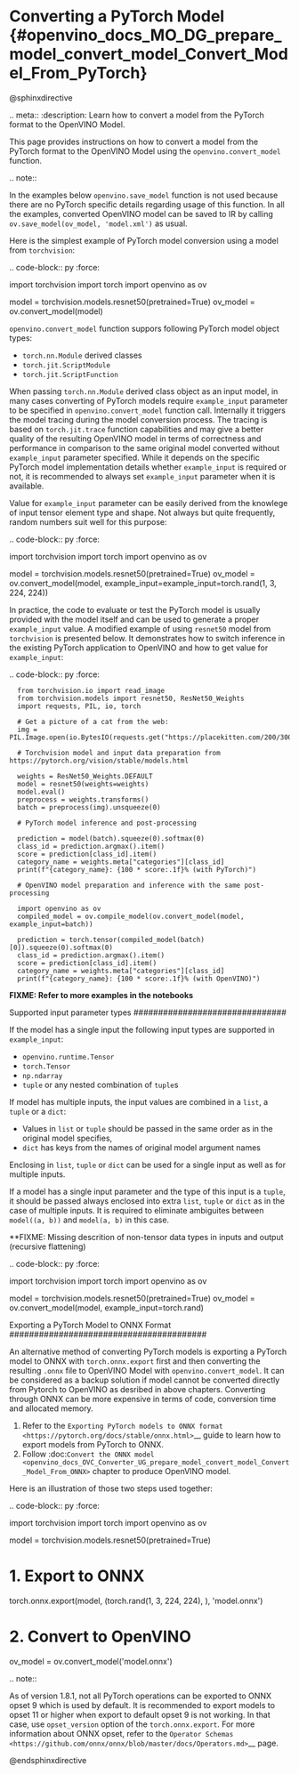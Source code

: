 # Converting a PyTorch Model {#openvino_docs_MO_DG_prepare_model_convert_model_Convert_Model_From_PyTorch}

@sphinxdirective

.. meta::
   :description: Learn how to convert a model from the
                 PyTorch format to the OpenVINO Model.


This page provides instructions on how to convert a model from the PyTorch format to the OpenVINO Model using the  `openvino.convert_model` function.

.. note::

   In the examples below `openvino.save_model` function is not used because there are no PyTorch specific details regarding usage of this function. In all the examples, converted OpenVINO model can be saved to IR by calling `ov.save_model(ov_model, 'model.xml')` as usual.

Here is the simplest example of PyTorch model conversion using a model from `torchvision`:

.. code-block:: py
   :force:

   import torchvision
   import torch
   import openvino as ov

   model = torchvision.models.resnet50(pretrained=True)
   ov_model = ov.convert_model(model)

`openvino.convert_model` function suppors following PyTorch model object types:

* ``torch.nn.Module`` derived classes
* ``torch.jit.ScriptModule``
* ``torch.jit.ScriptFunction``

When passing `torch.nn.Module` derived class object as an input model, in many cases converting of PyTorch models require `example_input` parameter to be specified in `openvino.convert_model` function call. Internally it triggers the model tracing during the model conversion process. The tracing is based on `torch.jit.trace` function capabilities and may give a better quality of the resulting OpenVINO model in terms of correctness and performance in comparison to the same original model converted without `example_input` parameter specified. While it depends on the specific PyTorch model implementation details whether `example_input` is required or not, it is recommended to always set `example_input` parameter when it is available.

Value for `example_input` parameter can be easily derived from the knowlege of input tensor element type and shape. Not always but quite frequently, random numbers suit well for this purpose:

.. code-block:: py
   :force:

   import torchvision
   import torch
   import openvino as ov

   model = torchvision.models.resnet50(pretrained=True)
   ov_model = ov.convert_model(model, example_input=example_input=torch.rand(1, 3, 224, 224))


In practice, the code to evaluate or test the PyTorch model is usually provided with the model itself and can be used to generate a proper `example_input` value. A modified example of using `resnet50` model from `torchvision` is presented below. It demonstrates how to switch inference in the existing PyTorch application to OpenVINO and how to get value for `example_input`:

.. code-block:: py
   :force:

      from torchvision.io import read_image
      from torchvision.models import resnet50, ResNet50_Weights
      import requests, PIL, io, torch

      # Get a picture of a cat from the web:
      img = PIL.Image.open(io.BytesIO(requests.get("https://placekitten.com/200/300").content))

      # Torchvision model and input data preparation from https://pytorch.org/vision/stable/models.html

      weights = ResNet50_Weights.DEFAULT
      model = resnet50(weights=weights)
      model.eval()
      preprocess = weights.transforms()
      batch = preprocess(img).unsqueeze(0)

      # PyTorch model inference and post-processing

      prediction = model(batch).squeeze(0).softmax(0)
      class_id = prediction.argmax().item()
      score = prediction[class_id].item()
      category_name = weights.meta["categories"][class_id]
      print(f"{category_name}: {100 * score:.1f}% (with PyTorch)")

      # OpenVINO model preparation and inference with the same post-processing

      import openvino as ov
      compiled_model = ov.compile_model(ov.convert_model(model, example_input=batch))

      prediction = torch.tensor(compiled_model(batch)[0]).squeeze(0).softmax(0)
      class_id = prediction.argmax().item()
      score = prediction[class_id].item()
      category_name = weights.meta["categories"][class_id]
      print(f"{category_name}: {100 * score:.1f}% (with OpenVINO)")

**FIXME: Refer to more examples in the notebooks**

Supported input parameter types
###############################

If the model has a single input the following input types are supported in ``example_input``:

* ``openvino.runtime.Tensor``
* ``torch.Tensor``
* ``np.ndarray``
* `tuple` or any nested combination of `tuple`s

If model has multiple inputs, the input values are combined in a `list`, a `tuple` or a `dict`:

* Values in ``list`` or ``tuple`` should be passed in the same order as in the original model specifies,
* ``dict`` has keys from the names of original model argument names

Enclosing in ``list``, ``tuple`` or ``dict`` can be used for a single input as well as for multiple inputs.

If a model has a single input parameter and the type of this input is a ``tuple``, it should be passed always enclosed into extra ``list``, ``tuple`` or ``dict`` as in the case of multiple inputs. It is required to eliminate ambiguites between `model((a, b))` and `model(a, b)` in this case.

**FIXME: Missing descrition of non-tensor data types in inputs and output (recursive flattening)

.. code-block:: py
   :force:

   import torchvision
   import torch
   import openvino as ov

   model = torchvision.models.resnet50(pretrained=True)
   ov_model = ov.convert_model(model, example_input=torch.rand)

Exporting a PyTorch Model to ONNX Format
########################################

An alternative method of converting PyTorch models is exporting a PyTorch model to ONNX with `torch.onnx.export` first and then converting the resulting `.onnx` file to OpenVINO Model with `openvino.convert_model`. It can be considered as a backup solution if model cannot be converted directly from Pytorch to OpenVINO as desribed in above chapters. Converting through ONNX can be more expensive in terms of code, conversion time and allocated memory.

1. Refer to the `Exporting PyTorch models to ONNX format <https://pytorch.org/docs/stable/onnx.html>`__ guide to learn how to export models from PyTorch to ONNX.
2. Follow :doc:`Convert the ONNX model <openvino_docs_OVC_Converter_UG_prepare_model_convert_model_Convert_Model_From_ONNX>` chapter to produce OpenVINO model.

Here is an illustration of those two steps used together:

.. code-block:: py
   :force:

   import torchvision
   import torch
   import openvino as ov

   model = torchvision.models.resnet50(pretrained=True)
   # 1. Export to ONNX
   torch.onnx.export(model, (torch.rand(1, 3, 224, 224), ), 'model.onnx')
   # 2. Convert to OpenVINO
   ov_model = ov.convert_model('model.onnx')


.. note::

   As of version 1.8.1, not all PyTorch operations can be exported to ONNX opset 9 which is used by default.
   It is recommended to export models to opset 11 or higher when export to default opset 9 is not working. In that case, use ``opset_version`` option of the ``torch.onnx.export``. For more information about ONNX opset, refer to the `Operator Schemas <https://github.com/onnx/onnx/blob/master/docs/Operators.md>`__ page.

@endsphinxdirective
